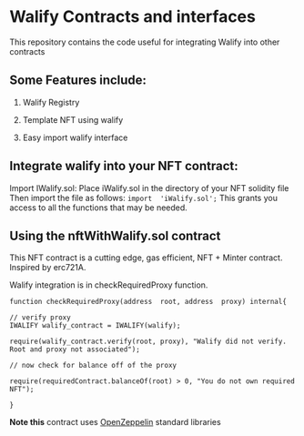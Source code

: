 # Walify Contracts and interfaces

This repository contains the code useful for integrating Walify into other contracts

## Some Features include:

1. Walify Registry

2. Template NFT using walify

3. Easy import walify interface


## Integrate walify into your NFT contract:

Import IWalify.sol:
Place iWalify.sol in the directory of your NFT solidity file
Then import the file as follows:
`import  'iWalify.sol';`
This grants you access to all the functions that may be needed. 

## Using the nftWithWalify.sol contract
This NFT contract is a cutting edge, gas efficient, NFT + Minter contract. Inspired by erc721A. 

Walify integration is in checkRequiredProxy function.
``` 
function checkRequiredProxy(address  root, address  proxy) internal{

// verify proxy
IWALIFY walify_contract = IWALIFY(walify);

require(walify_contract.verify(root, proxy), "Walify did not verify. Root and proxy not associated");

// now check for balance off of the proxy

require(requiredContract.balanceOf(root) > 0, "You do not own required NFT");

}
```

**Note this** contract uses [OpenZeppelin](http://openzeppelin.com/) standard libraries 

